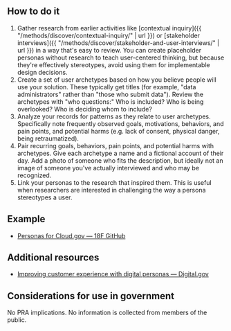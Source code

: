 ## How to do it

1. Gather research from earlier activities like [contextual inquiry]({{ "/methods/discover/contextual-inquiry/" | url }}) or [stakeholder interviews]({{ "/methods/discover/stakeholder-and-user-interviews/" | url }}) in a way that's easy to review. You can create placeholder personas without research to teach user-centered thinking, but because they're effectively stereotypes, avoid using them for implementable design decisions.
1. Create a set of user archetypes based on how you believe people will use your solution. These typically get titles (for example, "data administrators" rather than "those who submit data"). Review the archetypes with "who questions:" Who is included? Who is being overlooked? Who is deciding whom to include?
1. Analyze your records for patterns as they relate to user archetypes. Specifically note frequently observed goals, motivations, behaviors, and pain points, and potential harms (e.g. lack of consent, physical danger, being retraumatized).
1. Pair recurring goals, behaviors, pain points, and potential harms with archetypes. Give each archetype a name and a fictional account of their day. Add a photo of someone who fits the description, but ideally not an image of someone you've actually interviewed and who may be recognized.
1. Link your personas to the research that inspired them. This is useful when researchers are interested in challenging the way a persona stereotypes a user.

<section class="method--section method--section--18f-example" markdown="1" >

## Example

- [Personas for Cloud.gov — 18F GitHub](https://github.com/18F/federalist-design/wiki/Personas)

</section>

<section class="method--section method--section--additional-resources" markdown="1">

## Additional resources

- [Improving customer experience with digital personas — Digital.gov](https://digital.gov/2017/06/20/improving-customer-experience-with-digital-personas/)

</section>

<section class="method--section method--section--government-considerations" markdown="1" >

## Considerations for use in government

No PRA implications. No information is collected from members of the public.
</section>
